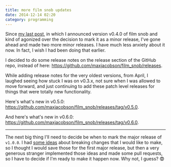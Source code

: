 ```yaml
---
title: more film snob updates
date: 2014-12-14 02:20
category: programming
---
```


Since [my last post][], in which I announced version v0.4.0 of film snob and
kind of agonized over the decision to mark it as a minor release, I've gone
ahead and made two more minor releases. I have much less anxiety about it now.
In fact, I wish I had been doing that earlier.

[my last post]: /2014/film-snob-040/

I decided to do some release notes on the release section of the GitHub repo,
instead of here: <https://github.com/maxjacobson/film_snob/releases>.

While adding release notes for the very oldest versions, from April, I laughed
seeing how stuck I was on v0.3.x, not sure when I was allowed to move forward,
and just continuing to add these patch level releases for things that were
totally new functionality.

Here's what's new in v0.5.0:
<https://github.com/maxjacobson/film_snob/releases/tag/v0.5.0>.

And here's what's new in v0.6.0:
<https://github.com/maxjacobson/film_snob/releases/tag/v0.6.0>.

* * *

The next big thing I'll need to decide be when to mark the major release of
`v1.0.0`. I had [some ideas][ideas] about breaking changes that I would like to
make, so I thought I would save those for the first major release, but then a
very generous stranger implemented those ideas and made some pull requests, so I
have to decide if I'm ready to make it happen now. Why not, I guess? 😨

[ideas]:https://github.com/maxjacobson/film_snob/issues?q=milestone%3Av1.0.0+
